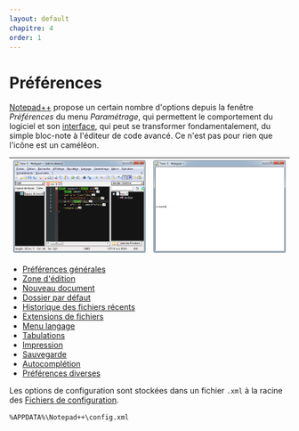 ```yaml
---
layout: default
chapitre: 4
order: 1
---
```

# Préférences

[Notepad++](notepad++.md) propose un certain nombre d'options depuis la fenêtre *Préférences* du menu *Paramétrage*, qui permettent le comportement du logiciel et son [interface](interface.md), qui peut se transformer fondamentalement, du simple bloc-note à l'éditeur de code avancé. Ce n'est pas pour rien que l'icône est un caméléon.

|![Notepad++ version plus plus](/images/npp_interface_simple.png)|![Notepad++ version moins moins](/images/npp_interface_complexe.png)|
|:-:|:-:|

- [Préférences générales](préférences-générales.md)
- [Zone d'édition](préférences-zone-d'édition.md)
- [Nouveau document](préférences-nouveau-document.md)
- [Dossier par défaut](préférences-dossier-par-défaut.md)
- [Historique des fichiers récents](historique-des-fichiers-récents.md)
- [Extensions de fichiers](préférences-extensions-de-fichiers.md)
- [Menu langage](préférences-menu-langage.md)
- [Tabulations](préférences-tabulations.md)
- [Impression](préférences-impression.md)
- [Sauvegarde](préférences-sauvegarde.md)
- [Autocomplétion](préférences-autocomplétion.md)
- [Préférences diverses](préférences-diverses.md)

Les options de configuration sont stockées dans un fichier `.xml` à la racine des [Fichiers de configuration](fichiers-de-configuration.md).

    %APPDATA%\Notepad++\config.xml

